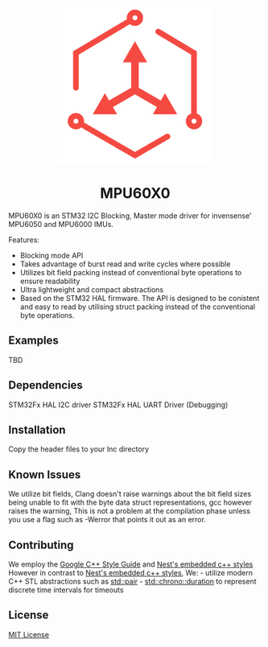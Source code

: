 <div style="text-align:center"><img src="assets/icon.jpg" /></div>
<center><h1>MPU60X0</h1></center>

MPU60X0 is an  STM32 I2C Blocking, Master mode driver for invensense' MPU6050 and MPU6000 IMUs.

Features:
- Blocking mode API
- Takes advantage of burst read and write cycles where possible
- Utilizes bit field packing instead of conventional byte operations to ensure readability
- Ultra lightweight and compact abstractions
- Based on the STM32 HAL firmware.
The API is designed to be conistent and easy to read by utilising struct packing instead of the conventional byte operations.


## Examples
TBD


## Dependencies

STM32Fx HAL I2C driver
STM32Fx HAL UART Driver (Debugging)


## Installation

Copy the header files to your Inc directory





## Known Issues

We utilize bit fields, Clang doesn't raise warnings about the bit field sizes being unable to fit with the byte data struct representations, gcc however raises the warning, This is not a problem at the compilation phase unless you use a flag such as -Werror that points it out as an error.


## Contributing
We employ the [Google C++ Style Guide](https://google.github.io/styleguide/cppguide.html) and  [Nest's embedded c++ styles](https://github.com/openthread/openthread/blob/master/STYLE_GUIDE.md)
However in contrast to [Nest's embedded c++ styles](https://github.com/openthread/openthread/blob/master/STYLE_GUIDE.md), We:
	- utilize modern C++ STL abstractions such as [std::pair](https://en.cppreference.com/w/cpp/utility/pair)
	- [std::chrono::duration](https://en.cppreference.com/w/cpp/chrono/duration) to represent discrete time intervals for timeouts

## License
[MIT License](assets/LICENSE)



